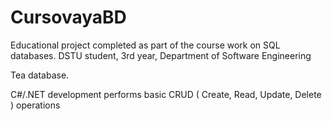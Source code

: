 # CursovayaBD
Educational project completed as part of the course work on SQL databases. DSTU student, 3rd year, Department of Software Engineering


Tea database. 


C#/.NET development
performs basic CRUD ( Create, Read, Update, Delete ) operations 

